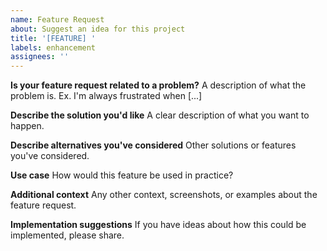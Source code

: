 ```yaml
---
name: Feature Request
about: Suggest an idea for this project
title: '[FEATURE] '
labels: enhancement
assignees: ''
---
```


**Is your feature request related to a problem?**
A description of what the problem is. Ex. I'm always frustrated when [...]

**Describe the solution you'd like**
A clear description of what you want to happen.

**Describe alternatives you've considered**
Other solutions or features you've considered.

**Use case**
How would this feature be used in practice?

**Additional context**
Any other context, screenshots, or examples about the feature request.

**Implementation suggestions**
If you have ideas about how this could be implemented, please share.
